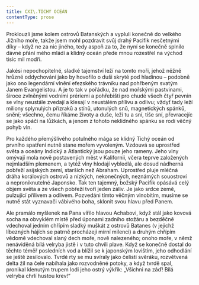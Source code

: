 ```yaml
---
title: CXI\.TICHÝ OCEÁN
contentType: prose
---
```


Proklouzli jsme kolem ostrovů Batanských a vypluli konečně do velkého Jižního moře, takže jsem mohl pozdravit svůj drahý Pacifik nesčetnými díky – když ne za nic jiného, tedy aspoň za to, že nyní se konečně splnilo dávné přání mého mládí a klidný oceán přede mnou rozestřel na východ tisíc mil modři.

Jakési nepochopitelné, sladké tajemství leží na tomto moři, jehož něžně hrůzné oddychování jako by hovořilo o duši skryté pod hladinou – podobně jako ono legendární vlnění efezského trávníku nad pohřbeným svatým Janem Evangelistou. A je to tak v pořádku, že nad mořskými pastvinami, široce zvlněnými vodními prériemi a pohřebišti pro chudé všech čtyř pevnin se vlny neustále zvedají a klesají v neustálém přílivu a odlivu; vždyť tady leží miliony splynulých přízraků a stínů, utonulých snů, magnetických spánků, snění; všechno, čemu říkáme životy a duše, leží tu a sní, tiše sní, převracejíc se jako spáči na lůžkách, a jenom z tohoto neklidného spánku se rodí věčný pohyb vln.

Pro každého přemýšlivého potulného mága se klidný Tichý oceán od prvního spatření nutně stane mořem vyvoleným. Vzdouvá se uprostřed světa a oceány Indický a Atlantický jsou pouze jeho rameny. Jeho vlny omývají mola nově postavených měst v Kalifornii, včera teprve založených nejmladším plemenem, a tytéž vlny hlodají vybledlá, ale dosud nádherná pobřeží asijských zemí, starších než Abraham. Uprostřed pluje mléčná dráha korálových ostrovů a nízkých, nekonečných, neznámých souostroví a neproniknutelné Japonsko. Tak ten tajemný, božský Pacifik opásává celý objem světa a ze všech pobřeží tvoří jeden záliv. Je jako srdce země, pulzující přílivem a odlivem. Pozvedáni tímto věčným vlnobitím, musíme se nutně stát vyznavači vábivého boha, sklonit svou hlavu před Panem.

Ale pramálo myšlenek na Pana vířilo hlavou Achabovi, když stál jako kovová socha na obvyklém místě před úponami zadního stožáru a bezděčně vdechoval jedním chřípím sladký muškát z ostrovů Batanes (v jejichž líbezných hájích se patrně procházejí mírní milenci) a druhým chřípím vědomě vdechoval slaný dech moře, nově nalezeného; onoho moře, v němž nenáviděná bílá velryba jistě i v tuto chvíli plave. Když se konečně dostal do těchto téměř posledních vod a blížil se k japonským lovištím, jeho odhodlání se ještě zesilovalo. Tvrdé rty se mu svíraly jako čelisti svěráku, rozvětvená delta žil na čele nabíhala jako rozvodněné potoky, a když tvrdě spal, pronikal klenutým trupem lodi jeho ostrý výkřik: „Všichni na záď! Bílá velryba chrlí hustou krev!“
